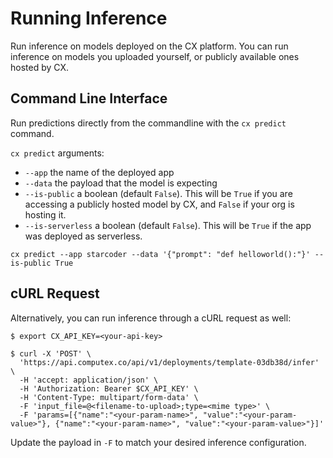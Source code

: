 # Running Inference

Run inference on models deployed on the CX platform. You can run inference on models you uploaded yourself, or publicly available ones hosted by CX. 

## Command Line Interface
Run predictions directly from the commandline with the `cx predict` command. 

`cx predict` arguments:
* `--app` the name of the deployed app
* `--data` the payload that the model is expecting
* `--is-public` a boolean (default `False`). This will be `True` if you are accessing a publicly hosted model by CX, and `False` if your org is hosting it.
* `--is-serverless` a boolean (default `False`). This will be `True` if the app was deployed as serverless.

```console
cx predict --app starcoder --data '{"prompt": "def helloworld():"}' --is-public True
```

## cURL Request
Alternatively, you can run inference through a cURL request as well:

```console
$ export CX_API_KEY=<your-api-key>

$ curl -X 'POST' \
  'https://api.computex.co/api/v1/deployments/template-03db38d/infer' \
  -H 'accept: application/json' \
  -H 'Authorization: Bearer $CX_API_KEY' \
  -H 'Content-Type: multipart/form-data' \
  -F 'input_file=@<filename-to-upload>;type=<mime type>' \
  -F 'params=[{"name":"<your-param-name>", "value":"<your-param-value>"}, {"name":"<your-param-name>", "value":"<your-param-value>"}]'
```
Update the payload in `-F` to match your desired inference configuration. 
